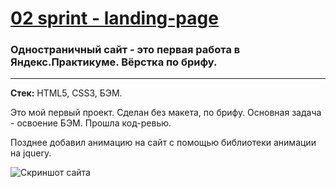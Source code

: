 # [02 sprint - landing-page](https://gisma87.github.io/learn-to-learn/ "Одностраничный сайт") 
### Одностраничный сайт - это первая работа в Яндекс.Практикуме. Вёрстка по брифу.
*****
**Стек:** HTML5, CSS3, БЭМ.

Это мой первый проект. Сделан без макета, по брифу. Основная задача - освоение БЭМ. Прошла код-ревью.

Позднее добавил анимацию на сайт с помощью библиотеки анимации на jquery.


![Скриншот сайта](https://lh3.googleusercontent.com/mYsdF1ob4J52T_3Zjb3IS0kn6Fh7JPk1vUfZxNWlzj4MEJQORhRNWG81_a8O2lRtxYTrpEbbsxutiONJmxXW7eg6pvI9J9x4I0mkBStQEUNqlcMzo82Qimx2drqmi62g3RttRFH6A6moNSUrCzEgrnpyzHR9KLuiITTfoISFj3xx6AU9JXNZbQhC3fO87susKMq8veKX7x5zFX6b_-Fqyn3GKQRfkuqBzeBoI5MkdCNnm6Bskocv3jBkF8HTVhOjkbkQEirmWq634NHQDVJXO9PmC1pOmdef3mJpF2TScPBNbG14AxoJkeZP2LlBF7oUjo8Q0WhG2-21bfptmcWxzVxn1K0jOR7V2RVe60Z4sz1SVW9ZrQfq0IwpOiaC4FC3BGes8LY949dfyHVe2f_PYW3PVlMZzCfMaoF1hoaRjx_vmXTwZ9e7fZW1r27YLAOW5G9fO3Q5newfO96nzjXKXjgVqLhr72z0nH9p2JKzBiuMpv8IKxg1Ap_Z-FTKLO2q13HulWzq9HVlnVT2EoMlsWv9Wj7wEIJ9fqqRHJ7m-BEGoqVN9IL5G_YraTF8vprcScA-F8Wn0RQ0qEblrk6REcKxQgj2Us2inOoq9sHleIVl0tzgiHSRtLtgsKvzuDfDlM_6Eef_8KCMTFWXjwY2qU9daqznS6I67noABYzzWud9to_A3iE-Yt7wFxnoE0GuKdpJJytf-w7XeXCRNNjDQzZqK7IgLSfY81fQgbbTw25kMG_ClbgSDZM=w229-h937-no)
